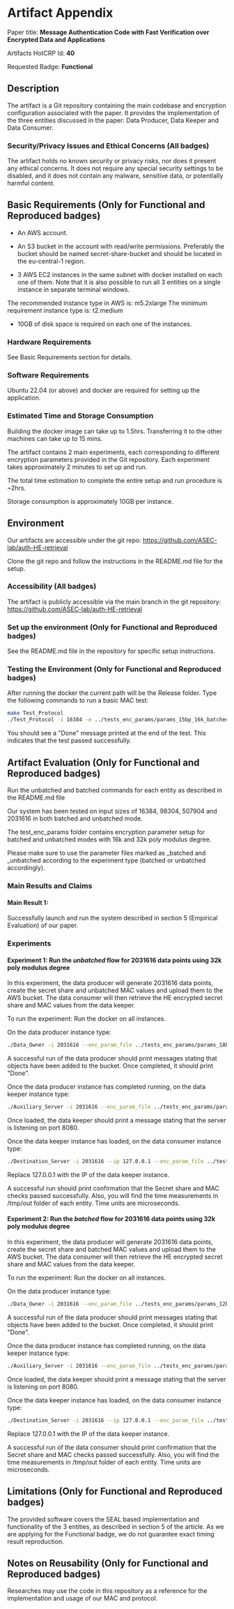 # Artifact Appendix

Paper title: **Message Authentication Code with Fast Verification over Encrypted Data and Applications**

Artifacts HotCRP Id: **40**

Requested Badge: **Functional**

## Description
The artifact is a Git repository containing the main codebase and encryption configuration associated with the paper. It provides the implementation of the three entities discussed in the paper: Data Producer, Data Keeper and Data Consumer. 

### Security/Privacy Issues and Ethical Concerns (All badges)
The artifact holds no known security or privacy risks, nor does it present any ethical concerns. It does not require any special security settings to be disabled, and it does not contain any malware, sensitive data, or potentially harmful content.

## Basic Requirements (Only for Functional and Reproduced badges) 
- An AWS account.

- An S3 bucket in the account with read/write permissions. Preferably the bucket should be named secret-share-bucket and should be located in the eu-central-1 region.

- 3 AWS EC2 instances in the same subnet with docker installed on each one of them. Note that it is also possible to run all 3 entities on a single instance in separate terminal windows.

The recommended instance type in AWS is: m5.2xlarge
The minimum requirement instance type is: t2.medium

- 10GB of disk space is required on each one of the instances.

### Hardware Requirements 
See Basic Requirements section for details.

### Software Requirements 
Ubuntu 22.04 (or above) and docker are required for setting up the application.


### Estimated Time and Storage Consumption
Building the docker image can take up to 1.5hrs. Transferring it to the other machines can take up to 15 mins.

The artifact contains 2 main experiments, each corresponding to different encryption parameters provided in the Git repository. Each experiment takes approximately 2 minutes to set up and run.

The total time estimation to complete the entire setup and run procedure is ~2hrs.

Storage consumption is approximately 10GB per instance.


## Environment  
Our artifacts are accessible under the git repo: https://github.com/ASEC-lab/auth-HE-retrieval

Clone the git repo and follow the instructions in the README.md file for the setup.


### Accessibility (All badges)
The artifact is publicly accessible via the main branch in the git repository: https://github.com/ASEC-lab/auth-HE-retrieval

### Set up the environment (Only for Functional and Reproduced badges) 
See the README.md file in the repository for specific setup instructions.


### Testing the Environment (Only for Functional and Reproduced badges)
After running the docker the current path will be the Release folder. 
Type the following commands to run a basic MAC test:

```bash
make Test_Protocol
./Test_Protocol -i 16384 -e ../tests_enc_params/params_15bp_16k_batched
```
You should see a "Done" message printed at the end of the test. This indicates that the test passed successfully.

## Artifact Evaluation (Only for Functional and Reproduced badges)
Run the unbatched and batched commands for each entity as described in the README.md file

Our system has been tested on input sizes of 16384, 98304, 507904 and 2031616 in both batched and unbatched mode.

The test_enc_params folder contains encryption parameter setup for batched and unbatched modes with 16k and 32k poly modulus degree.

Please make sure to use the parameter files marked as _batched and _unbatched according to the experiment type (batched or unbatched accordingly).

### Main Results and Claims

#### Main Result 1: 
Successfully launch and run the system described in section 5 (Empirical Evaluation) of our paper.


### Experiments 

#### Experiment 1: Run the *unbatched* flow for 2031616 data points using 32k poly modulus degree
In this experiment, the data producer will generate 2031616 data points, create the secret share and unbatched MAC values and upload them to the AWS bucket.
The data consumer will then retrieve the HE encrypted secret share and MAC values from the data keeper.

To run the experiment:
Run the docker on all instances. 

On the data producer instance type:
```bash
./Data_Owner -i 2031616 --enc_param_file ../tests_enc_params/params_18bp_32k_unbatched
```
A successful run of the data producer should print messages stating that objects have been added to the bucket. Once completed, it should print "Done".

Once the data producer instance has completed running, on the data keeper instance type:
```bash
./Auxiliary_Server -i 2031616 --enc_param_file ../tests_enc_params/params_18bp_32k_unbatched
```
Once loaded, the data keeper should print a message stating that the server is listening on port 8080.

Once the data keeper instance has loaded, on the data consumer instance type:
```bash
./Destination_Server -i 2031616 --ip 127.0.0.1 --enc_param_file ../tests_enc_params/params_18bp_32k_unbatched
```
Replace 127.0.0.1 with the IP of the data keeper instance.

A successful run should print confirmation that the Secret share and MAC checks passed successfully.
Also, you will find the time measurements in /tmp/out folder of each entity. Time units are microseconds.

#### Experiment 2: Run the *batched* flow for 2031616 data points using 32k poly modulus degree
In this experiment, the data producer will generate 2031616 data points, create the secret share and batched MAC values and upload them to the AWS bucket.
The data consumer will then retrieve the HE encrypted secret share and MAC values from the data keeper.

To run the experiment:
Run the docker on all instances. 

On the data producer instance type:
```bash
./Data_Owner -i 2031616 --enc_param_file ../tests_enc_params/params_12bp_32k_batched --batched
```
A successful run of the data producer should print messages stating that objects have been added to the bucket. Once completed, it should print "Done".

Once the data producer instance has completed running, on the data keeper instance type:
```bash
./Auxiliary_Server -i 2031616 --enc_param_file ../tests_enc_params/params_12bp_32k_batched --batched
```
Once loaded, the data keeper should print a message stating that the server is listening on port 8080.

Once the data keeper instance has loaded, on the data consumer instance type:
```bash
./Destination_Server -i 2031616 --ip 127.0.0.1 --enc_param_file ../tests_enc_params/params_12bp_32k_batched --batched
```
Replace 127.0.0.1 with the IP of the data keeper instance.

A successful run of the data consumer should print confirmation that the Secret share and MAC checks passed successfully.
Also, you will find the time measurements in /tmp/out folder of each entity. Time units are microseconds.

## Limitations (Only for Functional and Reproduced badges) 
The provided software covers the SEAL based implementation and functionality of the 3 entities, as described in section 5 of the article. 
As we are applying for the Functional badge, we do not guarantee exact timing result reproduction.


## Notes on Reusability (Only for Functional and Reproduced badges)
Researches may use the code in this repository as a reference for the implementation and usage of our MAC and protocol.
